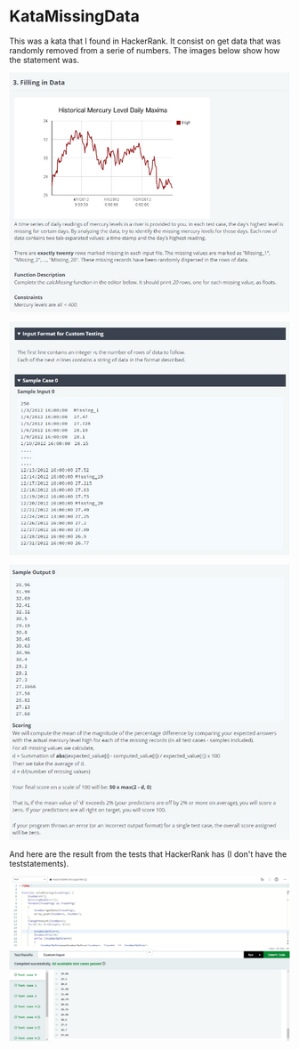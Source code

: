 # KataMissingData
This was a kata that I found in HackerRank. It consist on get data that was randomly removed from a serie of numbers. The images below show how the statement was.

![alt text](https://github.com/Alejandroacho/KataMissingData/blob/master/Image1.jpeg?raw=true)

![alt text](https://github.com/Alejandroacho/KataMissingData/blob/master/Image2.jpeg?raw=true)

![alt text](https://github.com/Alejandroacho/KataMissingData/blob/master/Image3.jpeg?raw=true)

And here are the result from the tests that HackerRank has (I don't have the teststatements).

![alt text](https://github.com/Alejandroacho/KataMissingData/blob/master/Image4.jpeg?raw=true)
